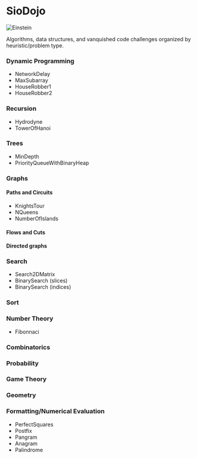 # SioDojo

![Einstein](https://cloud.githubusercontent.com/assets/19956669/22234758/84d5faae-e1af-11e6-8b9e-d5c65cc213b9.png)

Algorithms, data structures, and vanquished code challenges organized by heuristic/problem type.

### Dynamic Programming

* NetworkDelay
* MaxSubarray
* HouseRobber1 
* HouseRobber2

### Recursion

* Hydrodyne
* TowerOfHanoi

### Trees

* MinDepth
* PriorityQueueWithBinaryHeap

### Graphs

#### Paths and Circuits

* KnightsTour
* NQueens
* NumberOfIslands

#### Flows and Cuts

#### Directed graphs

### Search

* Search2DMatrix
* BinarySearch (slices)
* BinarySearch (indices)

### Sort

### Number Theory

* Fibonnaci

### Combinatorics

### Probability 

### Game Theory

### Geometry

### Formatting/Numerical Evaluation

* PerfectSquares
* Postfix
* Pangram
* Anagram
* Palindrome

